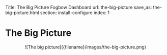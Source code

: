 Title: The Big Picture Fogbow Dashboard
url: the-big-picture
save_as: the-big-picture.html
section: install-configure
index: 1

The Big Picture
==========

<center>![The big picture]({filename}/images/the-big-picture.png)</center>
